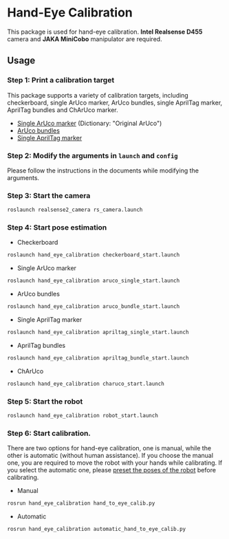 # Hand-Eye Calibration

This package is used for hand-eye calibration. **Intel Realsense D455** camera and **JAKA MiniCobo** manipulator are required.

## Usage

### Step 1: Print a calibration target
This package supports a variety of calibration targets, including checkerboard, single ArUco marker, ArUco bundles, single AprilTag marker, AprilTag bundles and ChArUco marker.
- [Single ArUco marker](https://chev.me/arucogen/) (Dictionary: "Original ArUco")
- [ArUco bundles](https://github.com/HenryWJL/hand_eye_calibration/blob/main/scripts/generate_aruco_bundles.py)
- [Single AprilTag marker](https://github.com/AprilRobotics/apriltag-imgs)

### Step 2: Modify the arguments in `launch` and `config`
Please follow the instructions in the documents while modifying the arguments. 

### Step 3: Start the camera
```bash
roslaunch realsense2_camera rs_camera.launch
```
### Step 4: Start pose estimation
- Checkerboard
```bash
roslaunch hand_eye_calibration checkerboard_start.launch
```  
- Single ArUco marker
```bash
roslaunch hand_eye_calibration aruco_single_start.launch
```
- ArUco bundles
```bash
roslaunch hand_eye_calibration aruco_bundle_start.launch
```
- Single AprilTag marker
```bash
roslaunch hand_eye_calibration apriltag_single_start.launch
```
- AprilTag bundles
```bash
roslaunch hand_eye_calibration apriltag_bundle_start.launch
```
- ChArUco
```bash
roslaunch hand_eye_calibration charuco_start.launch
```
### Step 5: Start the robot
```bash
roslaunch hand_eye_calibration robot_start.launch
```
### Step 6: Start calibration. 
There are two options for hand-eye calibration, one is manual, while the other is automatic (without human assistance). If you choose the manual one, you are required to move the robot with your hands while calibrating. If you select the automatic one, please [preset the poses of the robot](https://github.com/HenryWJL/hand_eye_calibration/blob/main/scripts/automatic_calib_pose_preset.py) before calibrating.
- Manual
```bash
rosrun hand_eye_calibration hand_to_eye_calib.py
```
- Automatic
```bash
rosrun hand_eye_calibration automatic_hand_to_eye_calib.py
```
